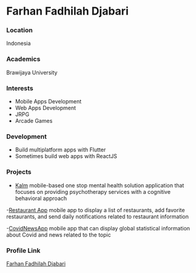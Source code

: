 # Farhan Fadhilah Djabari

### Location

Indonesia

### Academics

Brawijaya University

### Interests

- Mobile Apps Development
- Web Apps Development
- JRPG
- Arcade Games

### Development

- Build multiplatform apps with Flutter
- Sometimes build web apps with ReactJS

### Projects

- [Kalm](https://github.com/FarhanFDjabari/kalm-app) mobile-based one stop mental health solution application that focuses on providing psychotherapy services with a cognitive behavioral approach

-[Restaurant App](https://github.com/FarhanFDjabari/restaurant-app) mobile app to display a list of restaurants, add favorite restaurants, and send daily notifications related to restaurant information

-[CovidNewsApp](https://github.com/FarhanFDjabari/CovidNewsApp) mobile app that can display global statistical information about Covid and news related to the topic

### Profile Link

[Farhan Fadhilah Djabari](https://github.com/FarhanFDjabari)
